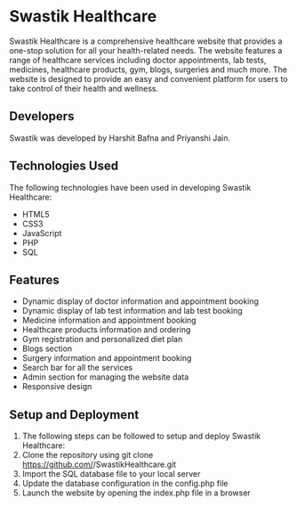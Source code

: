 # Swastik Healthcare

Swastik Healthcare is a comprehensive healthcare website that provides a one-stop solution for all your health-related needs. The website features a range of healthcare services including doctor appointments, lab tests, medicines, healthcare products, gym, blogs, surgeries and much more. The website is designed to provide an easy and convenient platform for users to take control of their health and wellness.

## Developers
Swastik was developed by Harshit Bafna and Priyanshi Jain.

## Technologies Used
The following technologies have been used in developing Swastik Healthcare:

* HTML5
* CSS3
* JavaScript
* PHP
* SQL

## Features
* Dynamic display of doctor information and appointment booking
* Dynamic display of lab test information and lab test booking
* Medicine information and appointment booking
* Healthcare products information and ordering
* Gym registration and personalized diet plan
* Blogs section
* Surgery information and appointment booking
* Search bar for all the services
* Admin section for managing the website data
* Responsive design

## Setup and Deployment
1. The following steps can be followed to setup and deploy Swastik Healthcare:
2. Clone the repository using git clone https://github.com/<username>/SwastikHealthcare.git
3. Import the SQL database file to your local server
4. Update the database configuration in the config.php file
5. Launch the website by opening the index.php file in a browser

